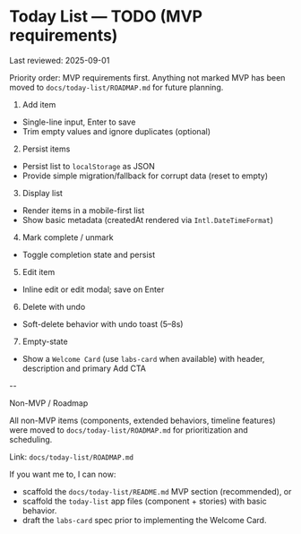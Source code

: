 # Today List — TODO (MVP requirements)

Last reviewed: 2025-09-01

Priority order: MVP requirements first. Anything not marked MVP has been moved to `docs/today-list/ROADMAP.md` for future planning.

1) Add item
  - Single-line input, Enter to save
  - Trim empty values and ignore duplicates (optional)

2) Persist items
  - Persist list to `localStorage` as JSON
  - Provide simple migration/fallback for corrupt data (reset to empty)

3) Display list
  - Render items in a mobile-first list
  - Show basic metadata (createdAt rendered via `Intl.DateTimeFormat`)

4) Mark complete / unmark
  - Toggle completion state and persist

5) Edit item
  - Inline edit or edit modal; save on Enter

6) Delete with undo
  - Soft-delete behavior with undo toast (5–8s)

7) Empty-state
  - Show a `Welcome Card` (use `labs-card` when available) with header, description and primary Add CTA

--

Non-MVP / Roadmap

All non-MVP items (components, extended behaviors, timeline features) were moved to `docs/today-list/ROADMAP.md` for prioritization and scheduling.

Link: `docs/today-list/ROADMAP.md`

If you want me to, I can now:
- scaffold the `docs/today-list/README.md` MVP section (recommended), or
- scaffold the `today-list` app files (component + stories) with basic behavior.
- draft the `labs-card` spec prior to implementing the Welcome Card.
